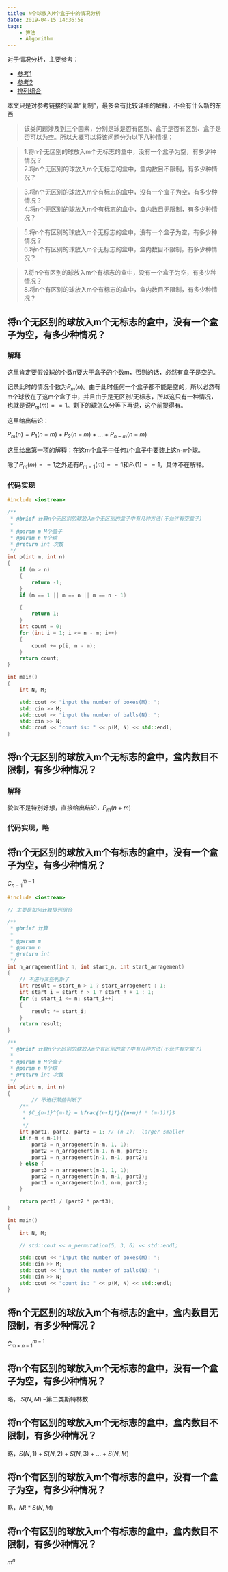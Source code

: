```yaml
---
title: N个球放入M个盒子中的情况分析
date: 2019-04-15 14:36:58
tags: 
    - 算法
    - Algorithm
---
```


对于情况分析，主要参考：

<!--more-->

- [参考1](https://blog.csdn.net/u011244839/article/details/53443505)
- [参考2](https://blog.csdn.net/Jaster_wisdom/article/details/78506831)
- [排列组合](https://blog.csdn.net/l_0000/article/details/82560166)

本文只是对参考链接的简单“复制”，最多会有比较详细的解释，不会有什么新的东西


>  该类问题涉及到三个因素，分别是球是否有区别、盒子是否有区别、盒子是否可以为空。所以大概可以将该问题分为以下八种情况：

>1.将n个无区别的球放入m个无标志的盒中，没有一个盒子为空，有多少种情况？  
>2.将n个无区别的球放入m个无标志的盒中，盒内数目不限制，有多少种情况？  

>3.将n个无区别的球放入m个有标志的盒中，没有一个盒子为空，有多少种情况？  
>4.将n个无区别的球放入m个有标志的盒中，盒内数目无限制，有多少种情况？  

>5.将n个有区别的球放入m个无标志的盒中，没有一个盒子为空，有多少种情况？  
>6.将n个有区别的球放入m个无标志的盒中，盒内数目不限制，有多少种情况？  

>7.将n个有区别的球放入m个有标志的盒中，没有一个盒子为空，有多少种情况？  
>8.将n个有区别的球放入m个有标志的盒中，盒内数目不限制，有多少种情况？  

## 将n个无区别的球放入m个无标志的盒中，没有一个盒子为空，有多少种情况？

### 解释

这里肯定要假设球的个数n要大于盒子的个数m，否则的话，必然有盒子是空的。

记录此时的情况个数为$P_{m}(n)$。由于此时任何一个盒子都不能是空的，所以必然有m个球放在了这m个盒子中，并且由于是无区别/无标志，所以这只有一种情况，也就是说$P_m(m)==1$。剩下的球怎么分等下再说，这个前提得有。

这里给出结论：

$P_m(n) = P_1(n-m) + P_2(n-m) + ... + P_{n-m}(n-m)$

这里给出第一项的解释：在这m个盒子中任何`1`个盒子中要装上这`n-m`个球。

除了$P_m(m)==1$之外还有$P_{m-1}(m)==1$和$P_1(1)==1$，具体不在解释。

### 代码实现

```cpp
#include <iostream>

/**
 * @brief 计算n个无区别的球放入m个无区别的盒子中有几种方法(不允许有空盒子)
 * 
 * @param m M个盒子
 * @param n N个球
 * @return int 次数
 */
int p(int m, int n)
{
    if (m > n)
    {
        return -1;
    }
    if (m == 1 || m == n || m == n - 1)

    {
        return 1;
    }
    int count = 0;
    for (int i = 1; i <= n - m; i++)
    {
        count += p(i, n - m);
    }
    return count;
}

int main()
{
    int N, M;

    std::cout << "input the number of boxes(M): ";
    std::cin >> M;
    std::cout << "input the number of balls(N): ";
    std::cin >> N;
    std::cout << "count is: " << p(M, N) << std::endl;
}
```


## 将n个无区别的球放入m个无标志的盒中，盒内数目不限制，有多少种情况？  

### 解释

貌似不是特别好想，直接给出结论，$P_{m}(n+m)$

### 代码实现，略

## 将n个无区别的球放入m个有标志的盒中，没有一个盒子为空，有多少种情况？  

$C_{n-1}^{m-1}$

```cpp
#include <iostream>

// 主要是如何计算排列组合

/**
 * @brief 计算
 * 
 * @param m 
 * @param n 
 * @return int 
 */
int n_arragement(int n, int start_n, int start_arragement)
{
    // 不进行某些判断了
    int result = start_n > 1 ? start_arragement : 1;
    int start_i = start_n > 1 ? start_n + 1 : 1;
    for (; start_i <= n; start_i++)
    {
        result *= start_i;
    }
    return result;
}

/**
 * @brief 计算n个无区别的球放入m个有区别的盒子中有几种方法(不允许有空盒子)
 * 
 * @param m M个盒子
 * @param n N个球
 * @return int 次数
 */
int p(int m, int n)
{
        // 不进行某些判断了
    /**
     * $C_{n-1}^{m-1} = \frac{(n-1)!}{(n-m)! * (m-1)!}$
     * 
     */
    int part1, part2, part3 = 1; // (n-1)!  larger smaller
    if(n-m < m-1){
        part3 = n_arragement(n-m, 1, 1);
        part2 = n_arragement(m-1, n-m, part3);
        part1 = n_arragement(n-1, m-1, part2);
    } else {
        part3 = n_arragement(m-1, 1, 1);
        part2 = n_arragement(n-m, m-1, part3);
        part1 = n_arragement(n-1, n-m, part2);
    }

    return part1 / (part2 * part3);
}

int main()
{
    int N, M;

    // std::cout << n_permutation(5, 3, 6) << std::endl;

    std::cout << "input the number of boxes(M): ";
    std::cin >> M;
    std::cout << "input the number of balls(N): ";
    std::cin >> N;
    std::cout << "count is: " << p(M, N) << std::endl;
}
```

## 将n个无区别的球放入m个有标志的盒中，盒内数目无限制，有多少种情况？  

$C_{m+n-1}^{m-1}$


## 将n个有区别的球放入m个无标志的盒中，没有一个盒子为空，有多少种情况？

略， $S(N, M)$ –第二类斯特林数

## 将n个有区别的球放入m个无标志的盒中，盒内数目不限制，有多少种情况？  

略，$S(N, 1) + S(N, 2) + S(N, 3) + … + S(N, M)$

## 将n个有区别的球放入m个有标志的盒中，没有一个盒子为空，有多少种情况？

略，$M! * S(N, M)$

## 将n个有区别的球放入m个有标志的盒中，盒内数目不限制，有多少种情况？ 

$m^n$